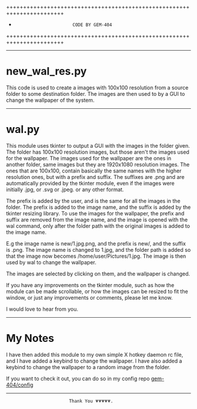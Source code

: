 +++++++++++++++++++++++++++++++++++++++++++++++++++++++++++++++++++++++
+                           CODE BY GEM-404                           
+++++++++++++++++++++++++++++++++++++++++++++++++++++++++++++++++++++++

-------------------------------------------------------------------------
# new_wal_res.py

This code is used to create a images with 100x100 resolution
from a source folder to some destination folder. The images are
then used to by a GUI to change the wallpaper of the system.


------------------------------------------------------------------------
# wal.py

This module uses tkinter to output a GUI with the images in the folder
given. The folder has 100x100 resolution images, but those aren't the
images used for the wallpaper. The images used for the wallpaper are
the ones in another folder, same images but they are 1920x1080
resolution images. The ones that are 100x100, contain basically the same
names with the higher resolution ones, but with a prefix and suffix.
The suffixes are .png and are automatically provided by the tkinter
module, even if the images were initially .jpg, or .svg or .jpeg. or
any other format.

The prefix is added by the user, and is the same for all the images in
the folder. The prefix is added to the image name, and the suffix is
added by the tkinter resizing library. To use the images for the wallpaper,
the prefix and suffix are removed from the image name, and the image is
opened with the wal command, only after the folder path with the original
images is added to the image name.

E.g the image name is new/1.jpg.png, and the prefix is new/, and the suffix
is .png. The image name is changed to 1.jpg, and the folder path is added
so that the image now becomes /home/user/Pictures/1.jpg. The image is then
used by wal to change the wallpaper.

The images are selected by clicking on them, and the wallpaper is changed.

If you have any improvements on the tkinter module, such as how the module can
be made scrollable, or how the images can be resized to fit the window, or just
any improvements or comments, please let me know.

I would love to hear from you.

-----------------------------------------------------------------------------
# My Notes

I have then added this module to my own simple X hotkey daemon rc file,
and I have added a keybind to change the wallpaper. I have also added
a keybind to change the wallpaper to a random image from the folder.

If you want to check it out, you can do so in my config repo
[gem-404/config](https://github.com/gem-404/config/sxhkdrc)

------------------------------------------------------------------------------
                            Thank You 💗💗💗💗💗.
